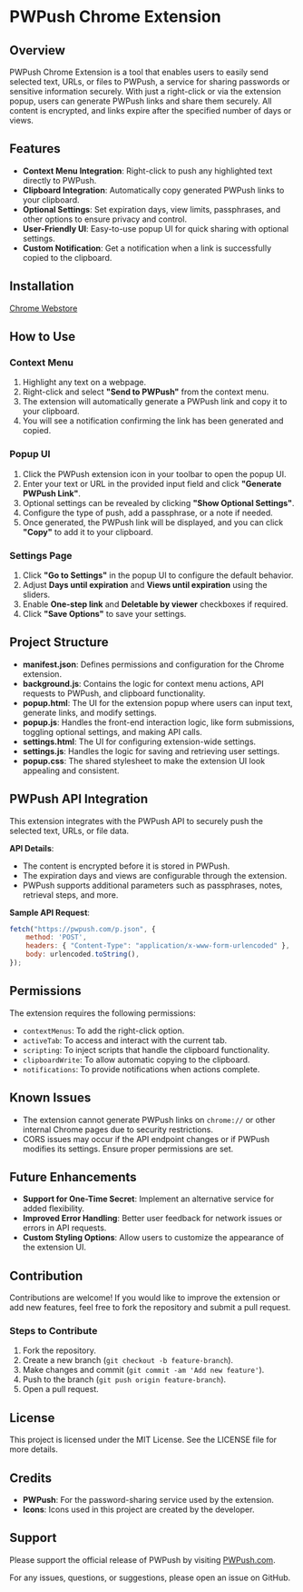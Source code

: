 # PWPush Chrome Extension

## Overview

PWPush Chrome Extension is a tool that enables users to easily send selected text, URLs, or files to PWPush, a service for sharing passwords or sensitive information securely. With just a right-click or via the extension popup, users can generate PWPush links and share them securely. All content is encrypted, and links expire after the specified number of days or views.

## Features

- **Context Menu Integration**: Right-click to push any highlighted text directly to PWPush.
- **Clipboard Integration**: Automatically copy generated PWPush links to your clipboard.
- **Optional Settings**: Set expiration days, view limits, passphrases, and other options to ensure privacy and control.
- **User-Friendly UI**: Easy-to-use popup UI for quick sharing with optional settings.
- **Custom Notification**: Get a notification when a link is successfully copied to the clipboard.

## Installation

[Chrome Webstore](https://chrome.google.com/webstore/detail/your-extension-id)

## How to Use

### Context Menu
1. Highlight any text on a webpage.
2. Right-click and select **"Send to PWPush"** from the context menu.
3. The extension will automatically generate a PWPush link and copy it to your clipboard.
4. You will see a notification confirming the link has been generated and copied.

### Popup UI
1. Click the PWPush extension icon in your toolbar to open the popup UI.
2. Enter your text or URL in the provided input field and click **"Generate PWPush Link"**.
3. Optional settings can be revealed by clicking **"Show Optional Settings"**.
4. Configure the type of push, add a passphrase, or a note if needed.
5. Once generated, the PWPush link will be displayed, and you can click **"Copy"** to add it to your clipboard.

### Settings Page
1. Click **"Go to Settings"** in the popup UI to configure the default behavior.
2. Adjust **Days until expiration** and **Views until expiration** using the sliders.
3. Enable **One-step link** and **Deletable by viewer** checkboxes if required.
4. Click **"Save Options"** to save your settings.

## Project Structure

- **manifest.json**: Defines permissions and configuration for the Chrome extension.
- **background.js**: Contains the logic for context menu actions, API requests to PWPush, and clipboard functionality.
- **popup.html**: The UI for the extension popup where users can input text, generate links, and modify settings.
- **popup.js**: Handles the front-end interaction logic, like form submissions, toggling optional settings, and making API calls.
- **settings.html**: The UI for configuring extension-wide settings.
- **settings.js**: Handles the logic for saving and retrieving user settings.
- **popup.css**: The shared stylesheet to make the extension UI look appealing and consistent.

## PWPush API Integration

This extension integrates with the PWPush API to securely push the selected text, URLs, or file data.

**API Details**:
- The content is encrypted before it is stored in PWPush.
- The expiration days and views are configurable through the extension.
- PWPush supports additional parameters such as passphrases, notes, retrieval steps, and more.

**Sample API Request**:

```javascript
fetch("https://pwpush.com/p.json", {
    method: 'POST',
    headers: { "Content-Type": "application/x-www-form-urlencoded" },
    body: urlencoded.toString(),
});
```



## Permissions

The extension requires the following permissions:

- `contextMenus`: To add the right-click option.
- `activeTab`: To access and interact with the current tab.
- `scripting`: To inject scripts that handle the clipboard functionality.
- `clipboardWrite`: To allow automatic copying to the clipboard.
- `notifications`: To provide notifications when actions complete.

## Known Issues

- The extension cannot generate PWPush links on `chrome://` or other internal Chrome pages due to security restrictions.
- CORS issues may occur if the API endpoint changes or if PWPush modifies its settings. Ensure proper permissions are set.

## Future Enhancements

- **Support for One-Time Secret**: Implement an alternative service for added flexibility.
- **Improved Error Handling**: Better user feedback for network issues or errors in API requests.
- **Custom Styling Options**: Allow users to customize the appearance of the extension UI.

## Contribution

Contributions are welcome! If you would like to improve the extension or add new features, feel free to fork the repository and submit a pull request.

### Steps to Contribute

1. Fork the repository.
2. Create a new branch (`git checkout -b feature-branch`).
3. Make changes and commit (`git commit -am 'Add new feature'`).
4. Push to the branch (`git push origin feature-branch`).
5. Open a pull request.

## License

This project is licensed under the MIT License. See the LICENSE file for more details.

## Credits

- **PWPush**: For the password-sharing service used by the extension.
- **Icons**: Icons used in this project are created by the developer.

## Support

Please support the official release of PWPush by visiting [PWPush.com](https://pwpush.com).

For any issues, questions, or suggestions, please open an issue on GitHub.
